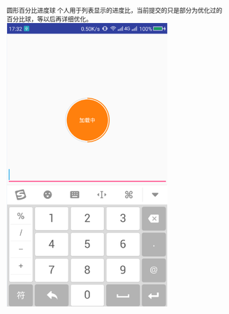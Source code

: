 圆形百分比进度球
个人用于列表显示的进度比，当前提交的只是部分为优化过的百分比球，等以后再详细优化。
![](https://github.com/androidGithubRookie/CirclePercent/blob/master/CirclePercent/preview/2017-08-14-17-32-35.png)
